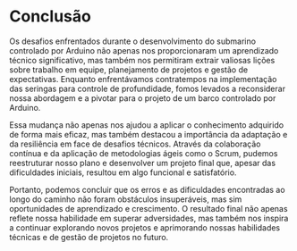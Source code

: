 # Conclusão
Os desafios enfrentados durante o desenvolvimento do submarino controlado por Arduino não apenas nos proporcionaram um aprendizado técnico significativo, mas também nos permitiram extrair valiosas lições sobre trabalho em equipe, planejamento de projetos e gestão de expectativas. Enquanto enfrentávamos contratempos na implementação das seringas para controle de profundidade, fomos levados a reconsiderar nossa abordagem e a pivotar para o projeto de um barco controlado por Arduino.

Essa mudança não apenas nos ajudou a aplicar o conhecimento adquirido de forma mais eficaz, mas também destacou a importância da adaptação e da resiliência em face de desafios técnicos. Através da colaboração contínua e da aplicação de metodologias ágeis como o Scrum, pudemos reestruturar nosso plano e desenvolver um projeto final que, apesar das dificuldades iniciais, resultou em algo funcional e satisfatório.

Portanto, podemos concluir que os erros e as dificuldades encontradas ao longo do caminho não foram obstáculos insuperáveis, mas sim oportunidades de aprendizado e crescimento. O resultado final não apenas reflete nossa habilidade em superar adversidades, mas também nos inspira a continuar explorando novos projetos e aprimorando nossas habilidades técnicas e de gestão de projetos no futuro.
